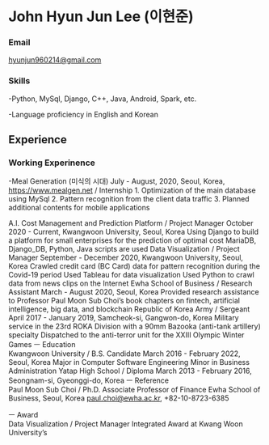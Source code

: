 # John Hyun Jun Lee (이현준)
### Email
hyunjun960214@gmail.com
### Skills	 
-Python, MySql, Django, C++, Java, Android, Spark, etc.

-Language proficiency in English and Korean

## Experience

### Working Experinence

-Meal Generation (미식의 시대) July - August, 2020,  Seoul, Korea, https://www.mealgen.net / Internship
	1. Optimization of the main database using MySql
	2. Pattern recognition from the client data traffic
	3. Planned additional contents for mobile applications

A.I. Cost Management and Prediction Platform / Project Manager
October 2020 - Current, Kwangwoon University, Seoul, Korea
Using Django to build a platform for small enterprises for the prediction of optimal cost 
MariaDB, Django_DB, Python, Java scripts are used
Data Visualization / Project Manager
September - December 2020, Kwangwoon University, Seoul, Korea
Crawled credit card (BC Card) data for pattern recognition during the Covid-19 period
Used Tableau for data visualization
Used Python to crawl data from news clips on the Internet 
Ewha School of Business / Research Assistant
March - August 2020, Seoul, Korea
Provided research assistance to Professor Paul Moon Sub Choi’s book chapters on fintech, artificial intelligence, big data, and blockchain 
Republic of Korea Army / Sergeant
April 2017 - January 2019, Samcheok-si, Gangwon-do, Korea
Military service in the 23rd ROKA Division with a 90mm Bazooka (anti-tank artillery) specialty
Dispatched to the anti-terror unit for the XXIII Olympic Winter Games 
ㅡ
Education	 
Kwangwoon University / B.S. Candidate
March 2016 - February 2022,  Seoul, Korea 
Major in Computer Software Engineering
Minor in Business Administration
Yatap High School / Diploma
March 2013 - February 2016, Seongnam-si, Gyeonggi-do, Korea
ㅡ
Reference	 
Paul Moon Sub Choi / Ph.D.
Associate Professor of Finance
Ewha School of Business, Seoul, Korea
paul.choi@ewha.ac.kr, +82-10-8723-6385
					 
ㅡ
Award	
Data Visualization / Project Manager
Integrated Award at Kwang Woon University’s 
					

					
